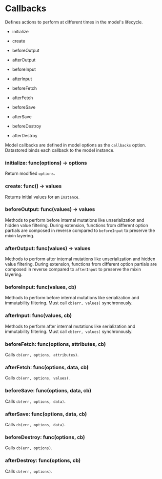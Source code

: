 # Callbacks

Defines actions to perform at different times in the model's lifecycle.

- initialize
- create

- beforeOutput
- afterOutput

- beforeInput
- afterInput

- beforeFetch
- afterFetch

- beforeSave
- afterSave

- beforeDestroy
- afterDestroy

Model callbacks are defined in model options as the `callbacks` option. Datastored binds each callback to the model instance.

### initialize: func(options) -> options

Return modified `options`.

### create: func() -> values

Returns initial values for an `Instance`.

### beforeOutput: func(values) -> values

Methods to perform before internal mutations like unserialization and hidden value filtering. During extension, functions from different option partials are composed in reverse compared to `beforeInput` to preserve the mixin layering.

### afterOutput: func(values) -> values

Methods to perform after internal mutations like unserialization and hidden value filtering. During extension, functions from different option partials are composed in reverse compared to `afterInput` to preserve the mixin layering.

### beforeInput: func(values, cb)

Methods to perform before internal mutations like serialization and immutability filtering. Must call `cb(err, values)` synchronously.

### afterInput: func(values, cb)

Methods to perform after internal mutations like serialization and immutability filtering. Must call `cb(err, values)` synchronously.

### beforeFetch: func(options, attributes, cb)

Calls `cb(err, options, attributes)`.

### afterFetch: func(options, data, cb)

Calls `cb(err, options, values)`.

### beforeSave: func(options, data, cb)

Calls `cb(err, options, data)`.

### afterSave: func(options, data, cb)

Calls `cb(err, options, data)`.

### beforeDestroy: func(options, cb)

Calls `cb(err, options)`.

### afterDestroy: func(options, cb)

Calls `cb(err, options)`.
